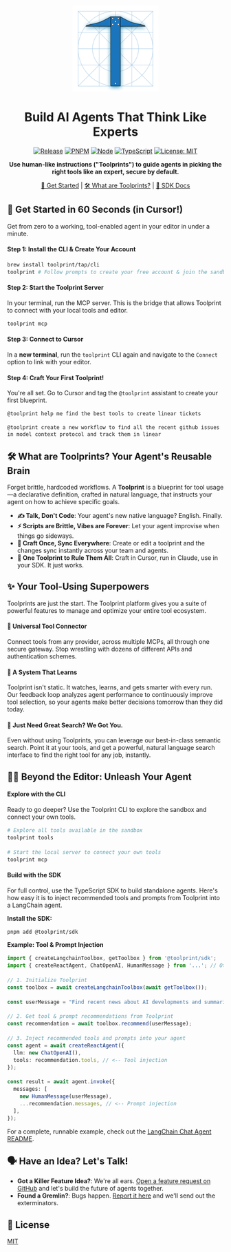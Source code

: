 <div align="center">
  <img src="assets/toolprint.png" alt="Toolprint Logo" width="200"/>

# Build AI Agents That Think Like Experts

[![Release](https://img.shields.io/github/v/release/toolprint/sdk-ts)](https://github.com/toolprint/sdk-ts/releases/latest)
[![PNPM](https://img.shields.io/badge/pnpm-v10.4.1-orange)](https://pnpm.io)
[![Node](https://img.shields.io/badge/node-%3E%3D22.14.0-brightgreen)](https://nodejs.org)
[![TypeScript](https://img.shields.io/badge/typescript-5.x-blue)](https://www.typescriptlang.org)
[![License: MIT](https://img.shields.io/badge/License-MIT-yellow.svg)](LICENSE)

**Use human-like instructions ("Toolprints") to guide agents in picking the right tools like an expert, secure by default.**

[🚀 Get Started](#-get-started-in-60-seconds-in-cursor) | [🛠️ What are Toolprints?](#-what-are-toolprints-your-agents-reusable-brain) | [📖 SDK Docs](packages/toolprint-sdk/docs/apiSpec.md)

</div>

## 🚀 Get Started in 60 Seconds (in Cursor!)

Get from zero to a working, tool-enabled agent in your editor in under a minute.

#### Step 1: Install the CLI & Create Your Account
```bash
brew install toolprint/tap/cli
toolprint # Follow prompts to create your free account & join the sandbox
```

#### Step 2: Start the Toolprint Server
In your terminal, run the MCP server. This is the bridge that allows Toolprint to connect with your local tools and editor.
```bash
toolprint mcp
```

#### Step 3: Connect to Cursor
In a **new terminal**, run the `toolprint` CLI again and navigate to the `Connect` option to link with your editor.

#### Step 4: Craft Your First Toolprint!
You're all set. Go to Cursor and tag the `@toolprint` assistant to create your first blueprint.
```
@toolprint help me find the best tools to create linear tickets

@toolprint create a new workflow to find all the recent github issues in model context protocol and track them in linear
```

## 🛠️ What are Toolprints? Your Agent's Reusable Brain

Forget brittle, hardcoded workflows. A **Toolprint** is a blueprint for tool usage—a declarative definition, crafted in natural language, that instructs your agent on how to achieve specific goals.

- **✍️ Talk, Don't Code**: Your agent's new native language? English. Finally.
- **⚡ Scripts are Brittle, Vibes are Forever**: Let your agent improvise when things go sideways.
- **🔄 Craft Once, Sync Everywhere**: Create or edit a toolprint and the changes sync instantly across your team and agents.
- **🔗 One Toolprint to Rule Them All**: Craft in Cursor, run in Claude, use in your SDK. It just works.

## ✨ Your Tool-Using Superpowers

Toolprints are just the start. The Toolprint platform gives you a suite of powerful features to manage and optimize your entire tool ecosystem.

#### 🔌 Universal Tool Connector

Connect tools from any provider, across multiple MCPs, all through one secure gateway. Stop wrestling with dozens of different APIs and authentication schemes.

#### 🧠 A System That Learns

Toolprint isn't static. It watches, learns, and gets smarter with every run. Our feedback loop analyzes agent performance to continuously improve tool selection, so your agents make better decisions tomorrow than they did today.

#### 🎯 Just Need Great Search? We Got You.

Even without using Toolprints, you can leverage our best-in-class semantic search. Point it at your tools, and get a powerful, natural language search interface to find the right tool for any job, instantly.

## 🧑‍💻 Beyond the Editor: Unleash Your Agent

#### Explore with the CLI

Ready to go deeper? Use the Toolprint CLI to explore the sandbox and connect your own tools.

```bash
# Explore all tools available in the sandbox
toolprint tools

# Start the local server to connect your own tools
toolprint mcp
```

#### Build with the SDK

For full control, use the TypeScript SDK to build standalone agents. Here's how easy it is to inject recommended tools and prompts from Toolprint into a LangChain agent.

**Install the SDK:**

```bash
pnpm add @toolprint/sdk
```

**Example: Tool & Prompt Injection**

```typescript
import { createLangchainToolbox, getToolbox } from '@toolprint/sdk';
import { createReactAgent, ChatOpenAI, HumanMessage } from '...'; // Other LangChain imports

// 1. Initialize Toolprint
const toolbox = await createLangchainToolbox(await getToolbox());

const userMessage = "Find recent news about AI developments and summarize them.";

// 2. Get tool & prompt recommendations from Toolprint
const recommendation = await toolbox.recommend(userMessage);

// 3. Inject recommended tools and prompts into your agent
const agent = await createReactAgent({
  llm: new ChatOpenAI(),
  tools: recommendation.tools, // <-- Tool injection
});

const result = await agent.invoke({
  messages: [
    new HumanMessage(userMessage),
    ...recommendation.messages, // <-- Prompt injection
  ],
});
```

For a complete, runnable example, check out the [LangChain Chat Agent README](apps/examples/langchain/chat-agent/README.md).

## 🗣️ Have an Idea? Let's Talk!

-   **Got a Killer Feature Idea?**: We're all ears. [Open a feature request on GitHub](https://github.com/toolprint/sdk-ts/issues/new?template=feature_request.yml) and let's build the future of agents together.
-   **Found a Gremlin?**: Bugs happen. [Report it here](https://github.com/toolprint/sdk-ts/issues/new?template=bug_report.yml) and we'll send out the exterminators.

## 📝 License

[MIT](LICENSE)

